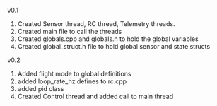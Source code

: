 v0.1
1. Created Sensor thread, RC thread, Telemetry threads. 
2. Created main file to call the threads
3. Created globals.cpp and globals.h to hold the global variables
4. Created global_struct.h file to hold global sensor and state structs

v0.2
1. Added flight mode to global definitions
2. added loop_rate_hz defines to rc.cpp
3. added pid class
4. Created Control thread and added call to main thread
